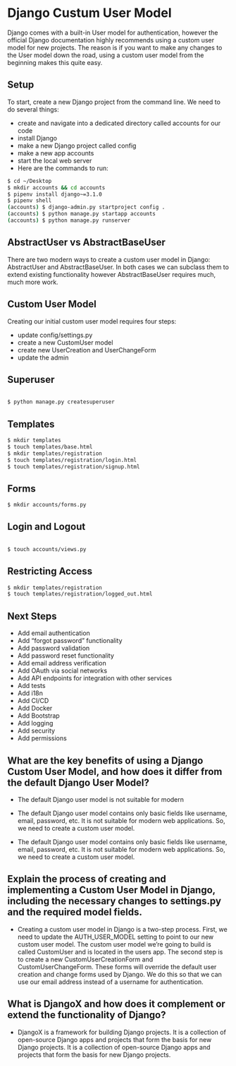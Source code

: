 # Django Custum User Model

Django comes with a built-in User model for authentication, however the official Django documentation highly recommends using a custom user model for new projects. The reason is if you want to make any changes to the User model down the road, using a custom user model from the beginning makes this quite easy.

## Setup

To start, create a new Django project from the command line. We need to do several things:

- create and navigate into a dedicated directory called accounts for our code
- install Django
- make a new Django project called config
- make a new app accounts
- start the local web server
- Here are the commands to run:

```bash
$ cd ~/Desktop
$ mkdir accounts && cd accounts
$ pipenv install django~=3.1.0
$ pipenv shell
(accounts) $ django-admin.py startproject config .
(accounts) $ python manage.py startapp accounts
(accounts) $ python manage.py runserver
```

## AbstractUser vs AbstractBaseUser

There are two modern ways to create a custom user model in Django: AbstractUser and AbstractBaseUser. In both cases we can subclass them to extend existing functionality however AbstractBaseUser requires much, much more work.

## Custom User Model

Creating our initial custom user model requires four steps:

- update config/settings.py
- create a new CustomUser model
- create new UserCreation and UserChangeForm
- update the admin

## Superuser

```bash

$ python manage.py createsuperuser
```

## Templates

```bash
$ mkdir templates
$ touch templates/base.html
$ mkdir templates/registration
$ touch templates/registration/login.html
$ touch templates/registration/signup.html
```

## Forms

```bash
$ mkdir accounts/forms.py
```

## Login and Logout

```bash

$ touch accounts/views.py
```

## Restricting Access

```bash
$ mkdir templates/registration
$ touch templates/registration/logged_out.html
```

## Next Steps

- Add email authentication
- Add “forgot password” functionality
- Add password validation
- Add password reset functionality
- Add email address verification
- Add OAuth via social networks
- Add API endpoints for integration with other services
- Add tests
- Add i18n
- Add CI/CD
- Add Docker
- Add Bootstrap
- Add logging
- Add security
- Add permissions


## What are the key benefits of using a Django Custom User Model, and how does it differ from the default Django User Model? 

- The default Django user model is not suitable for modern
+ The default Django user model contains only basic fields like username, email, password, etc. It is not suitable for modern web applications. So, we need to create a custom user model.
- The default Django user model contains only basic fields like username, email, password, etc. It is not suitable for modern web applications. So, we need to create a custom user model.

## Explain the process of creating and implementing a Custom User Model in Django, including the necessary changes to settings.py and the required model fields. 

- Creating a custom user model in Django is a two-step process. First, we need to update the AUTH_USER_MODEL setting to point to our new custom user model. The custom user model we’re going to build is called CustomUser and is located in the users app. The second step is to create a new CustomUserCreationForm and CustomUserChangeForm. These forms will override the default user creation and change forms used by Django. We do this so that we can use our email address instead of a username for authentication.

## What is DjangoX and how does it complement or extend the functionality of Django?

- DjangoX is a framework for building Django projects. It is a collection of open-source Django apps and projects that form the basis for new Django projects. It is a collection of open-source Django apps and projects that form the basis for new Django projects.